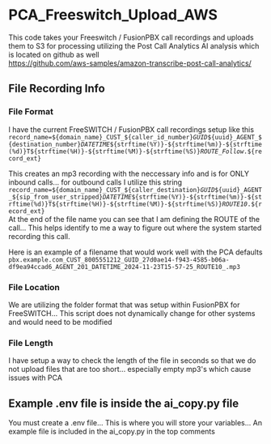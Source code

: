 # PCA_Freeswitch_Upload_AWS
This code takes your Freeswitch / FusionPBX call recordings and uploads them to S3 for processing utilizing the Post Call Analytics AI analysis which is located on github as well<br>
https://github.com/aws-samples/amazon-transcribe-post-call-analytics/

## File Recording Info
### File Format
I have the current FreeSWITCH / FusionPBX call recordings setup like this<br>
<code>record_name=${domain_name}_CUST_${caller_id_number}_GUID_${uuid}_AGENT_${destination_number}_DATETIME_${strftime(%Y)}-${strftime(%m)}-${strftime(%d)}T${strftime(%H)}-${strftime(%M)}-${strftime(%S)}_ROUTE_Follow_.${record_ext}</code><br>

This creates an mp3 recording with the neccessary info and is for ONLY inbound calls... for outbound calls I utilize this string<br>
<code>record_name=${domain_name}_CUST_${caller_destination}_GUID_${uuid}_AGENT_${sip_from_user_stripped}_DATETIME_${strftime(%Y)}-${strftime(%m)}-${strftime(%d)}T${strftime(%H)}-${strftime(%M)}-${strftime(%S)}_ROUTE10_.${record_ext}</code><br>
At the end of the file name you can see that I am defining the ROUTE of the call... This helps identify to me a way to figure out where the system started recording this call.<br>

Here is an example of a filename that would work well with the PCA defaults<br>
<code>pbx.example.com_CUST_8005551212_GUID_27d0ae14-f943-4585-b06a-df9ea94ccad6_AGENT_201_DATETIME_2024-11-23T15-57-25_ROUTE10_.mp3</code><br>


### File Location
We are utilizing the folder format that was setup within FusionPBX for FreeSWITCH... This script does not dynamically change for other systems and would need to be modified


### File Length 
I have setup a way to check the length of the file in seconds so that we do not upload files that are too short... especially empty mp3's which cause issues with PCA



## Example .env file is inside the ai_copy.py file
You must create a .env file... This is where you will store your variables... An example file is included in the ai_copy.py in the top comments
